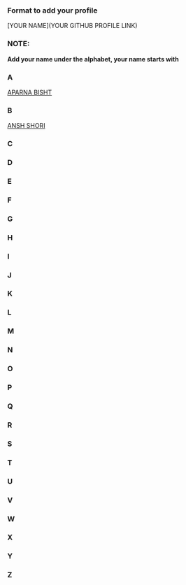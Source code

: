 ### Format to add your profile
[YOUR NAME](YOUR GITHUB PROFILE LINK)

### NOTE:
<b>Add your name under the alphabet, your name starts with</b> <br>

### A
[APARNA BISHT](https://github.com/bishtaparna)



### B
[ANSH SHORI](https://github.com/anshshori2002)

### C



### D



### E



### F



### G



### H



### I



### J



### K



### L



### M



### N



### O



### P



### Q



### R



### S



### T



### U



### V



### W



### X



### Y



### Z




